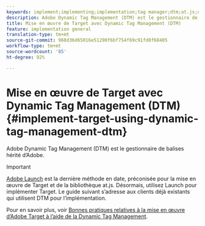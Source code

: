 ```yaml
---
keywords: implement;implementing;implementation;tag manager;dtm;at.js;dynamic tag management
description: Adobe Dynamic Tag Management (DTM) est le gestionnaire de balises hérité d’Adobe.
title: Mise en œuvre de Target avec Dynamic Tag Management (DTM)
feature: implementation general
translation-type: tm+mt
source-git-commit: 968d36d65016e51290f6bf754f69c91fd8f68405
workflow-type: tm+mt
source-wordcount: '85'
ht-degree: 92%

---
```



# Mise en œuvre de Target avec Dynamic Tag Management (DTM){#implement-target-using-dynamic-tag-management-dtm}

Adobe Dynamic Tag Management (DTM) est le gestionnaire de balises hérité d’Adobe.

>[!IMPORTANT]
>
>[Adobe Launch](/help/c-implementing-target/c-implementing-target-for-client-side-web/how-to-deployatjs/cmp-implementing-target-using-adobe-launch.md#topic_5234DDAEB0834333BD6BA1B05892FC25) est la dernière méthode en date, préconisée pour la mise en œuvre de Target et de la bibliothèque at.js. Désormais, utilisez Launch pour implémenter Target. Le guide suivant s’adresse aux clients déjà existants qui utilisent DTM pour l’implémentation.

Pour en savoir plus, voir [Bonnes pratiques relatives à la mise en œuvre d’Adobe Target à l’aide de la Dynamic Tag Management](https://experienceleague.adobe.com/docs/dtm/implementing/overview.html).
